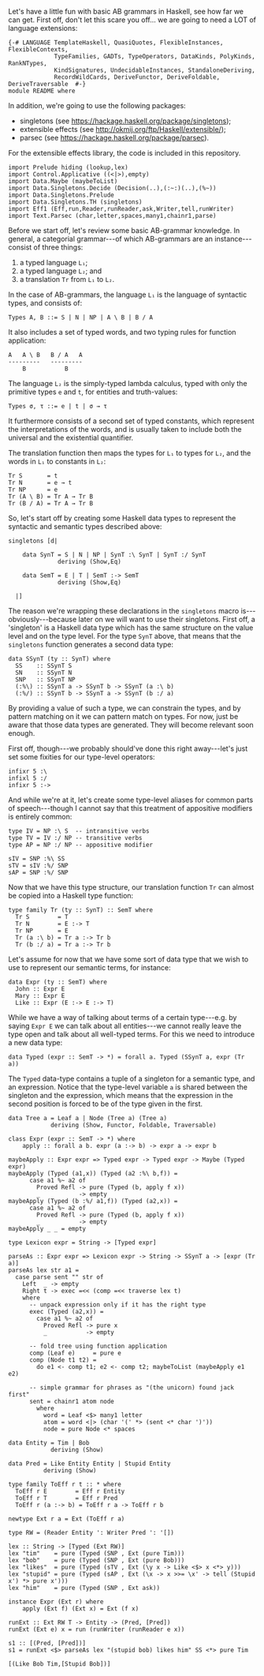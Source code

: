 Let's have a little fun with basic AB grammars in Haskell, see how
far we can get. First off, don't let this scare you off... we are
going to need a LOT of language extensions:

~~~ {.haskell}
{-# LANGUAGE TemplateHaskell, QuasiQuotes, FlexibleInstances, FlexibleContexts,
             TypeFamilies, GADTs, TypeOperators, DataKinds, PolyKinds, RankNTypes,
             KindSignatures, UndecidableInstances, StandaloneDeriving,
             RecordWildCards, DeriveFunctor, DeriveFoldable, DeriveTraversable  #-}
module README where
~~~

In addition, we're going to use the following packages:

  - singletons (see <https://hackage.haskell.org/package/singletons>);
  - extensible effects (see <http://okmij.org/ftp/Haskell/extensible/>);
  - parsec (see <https://hackage.haskell.org/package/parsec>).

For the extensible effects library, the code is included in this repository.

~~~ {.haskell}
import Prelude hiding (lookup,lex)
import Control.Applicative ((<|>),empty)
import Data.Maybe (maybeToList)
import Data.Singletons.Decide (Decision(..),(:~:)(..),(%~))
import Data.Singletons.Prelude
import Data.Singletons.TH (singletons)
import Eff1 (Eff,run,Reader,runReader,ask,Writer,tell,runWriter)
import Text.Parsec (char,letter,spaces,many1,chainr1,parse)
~~~

Before we start off, let's review some basic AB-grammar knowledge. In
general, a categorial grammar---of which AB-grammars are an
instance---consist of three things:

 1. a typed language `L₁`;
 2. a typed language `L₂`; and
 3. a translation `Tr` from `L₁` to `L₂`.

In the case of AB-grammars, the language `L₁` is the language of
syntactic types, and consists of:

    Types A, B ::= S | N | NP | A \ B | B / A

It also includes a set of typed words, and two typing rules for
function application:

    A   A \ B   B / A   A
    ---------   ---------
        B           B

The language `L₂` is the simply-typed lambda calculus, typed with only
the primitive types `e` and `t`, for entities and truth-values:

    Types σ, τ ::= e | t | σ → τ

It furthermore consists of a second set of typed constants, which
represent the interpretations of the words, and is usually taken to
include both the universal and the existential quantifier.

The translation function then maps the types for `L₁` to types for
`L₂`, and the words in `L₁` to constants in `L₂`:

    Tr S       = t
    Tr N       = e → t
    Tr NP      = e
    Tr (A \ B) = Tr A → Tr B
    Tr (B / A) = Tr A → Tr B

So, let's start off by creating some Haskell data types to represent
the syntactic and semantic types described above:

~~~ {.haskell}
singletons [d|

    data SynT = S | N | NP | SynT :\ SynT | SynT :/ SynT
              deriving (Show,Eq)

    data SemT = E | T | SemT :-> SemT
              deriving (Show,Eq)

  |]
~~~

The reason we're wrapping these declarations in the `singletons` macro
is---obviously---because later on we will want to use their singletons.
First off, a 'singleton' is a Haskell data type which has the same
structure on the value level and on the type level. For the type
`SynT` above, that means that the `singletons` function generates a
second data type:

    data SSynT (ty :: SynT) where
      SS    :: SSynT S
      SN    :: SSynT N
      SNP   :: SSynT NP
      (:%\) :: SSynT a -> SSynT b -> SSynT (a :\ b)
      (:%/) :: SSynT b -> SSynT a -> SSynT (b :/ a)

By providing a value of such a type, we can constrain the types, and
by pattern matching on it we can pattern match on types. For now, just
be aware that those data types are generated. They will become
relevant soon enough.

First off, though---we probably should've done this right away---let's
just set some fixities for our type-level operators:

~~~ {.haskell}
infixr 5 :\
infixl 5 :/
infixr 5 :->
~~~

And while we're at it, let's create some type-level aliases for common
parts of speech---though I cannot say that this treatment of appositive
modifiers is entirely common:

~~~ {.haskell}
type IV = NP :\ S  -- intransitive verbs
type TV = IV :/ NP -- transitive verbs
type AP = NP :/ NP -- appositive modifier

sIV = SNP :%\ SS
sTV = sIV :%/ SNP
sAP = SNP :%/ SNP
~~~

Now that we have this type structure, our translation function `Tr`
can almost be copied into a Haskell type function:

~~~ {.haskell}
type family Tr (ty :: SynT) :: SemT where
  Tr S        = T
  Tr N        = E :-> T
  Tr NP       = E
  Tr (a :\ b) = Tr a :-> Tr b
  Tr (b :/ a) = Tr a :-> Tr b
~~~

Let's assume for now that we have some sort of data type that we wish
to use to represent our semantic terms, for instance:

    data Expr (ty :: SemT) where
      John :: Expr E
      Mary :: Expr E
      Like :: Expr (E :-> E :-> T)

While we have a way of talking about terms of a certain type---e.g. by
saying `Expr E` we can talk about all entities---we cannot really
leave the type open and talk about all well-typed terms. For this we
need to introduce a new data type:

~~~ {.haskell}
data Typed (expr :: SemT -> *) = forall a. Typed (SSynT a, expr (Tr a))
~~~

The `Typed` data-type contains a tuple of a singleton for a semantic
type, and an expression. Notice that the type-level variable `a` is
shared between the singleton and the expression, which means that the
expression in the second position is forced to be of the type given in
the first.

~~~ {.haskell}
data Tree a = Leaf a | Node (Tree a) (Tree a)
            deriving (Show, Functor, Foldable, Traversable)
~~~

~~~ {.haskell}
class Expr (expr :: SemT -> *) where
    apply :: forall a b. expr (a :-> b) -> expr a -> expr b
~~~


~~~ {.haskell}
maybeApply :: Expr expr => Typed expr -> Typed expr -> Maybe (Typed expr)
maybeApply (Typed (a1,x)) (Typed (a2 :%\ b,f)) =
      case a1 %~ a2 of
        Proved Refl -> pure (Typed (b, apply f x))
        _           -> empty
maybeApply (Typed (b :%/ a1,f)) (Typed (a2,x)) =
      case a1 %~ a2 of
        Proved Refl -> pure (Typed (b, apply f x))
        _           -> empty
maybeApply _ _ = empty
~~~


~~~ {.haskell}
type Lexicon expr = String -> [Typed expr]
~~~


~~~ {.haskell}
parseAs :: Expr expr => Lexicon expr -> String -> SSynT a -> [expr (Tr a)]
parseAs lex str a1 =
  case parse sent "" str of
    Left  _ -> empty
    Right t -> exec =<< (comp =<< traverse lex t)
    where
      -- unpack expression only if it has the right type
      exec (Typed (a2,x)) =
        case a1 %~ a2 of
          Proved Refl -> pure x
          _           -> empty

      -- fold tree using function application
      comp (Leaf e)     = pure e
      comp (Node t1 t2) =
        do e1 <- comp t1; e2 <- comp t2; maybeToList (maybeApply e1 e2)

      -- simple grammar for phrases as "(the unicorn) found jack first"
      sent = chainr1 atom node
        where
          word = Leaf <$> many1 letter
          atom = word <|> (char '(' *> (sent <* char ')'))
          node = pure Node <* spaces
~~~

~~~ {.haskell}
data Entity = Tim | Bob
            deriving (Show)

data Pred = Like Entity Entity | Stupid Entity
          deriving (Show)
~~~

~~~ {.haskell}
type family ToEff r t :: * where
  ToEff r E        = Eff r Entity
  ToEff r T        = Eff r Pred
  ToEff r (a :-> b) = ToEff r a -> ToEff r b
~~~

~~~ {.haskell}
newtype Ext r a = Ext (ToEff r a)
~~~

~~~ {.haskell}
type RW = (Reader Entity ': Writer Pred ': '[])
~~~

~~~ {.haskell}
lex :: String -> [Typed (Ext RW)]
lex "tim"    = pure (Typed (SNP , Ext (pure Tim)))
lex "bob"    = pure (Typed (SNP , Ext (pure Bob)))
lex "likes"  = pure (Typed (sTV , Ext (\y x -> Like <$> x <*> y)))
lex "stupid" = pure (Typed (sAP , Ext (\x -> x >>= \x' -> tell (Stupid x') *> pure x')))
lex "him"    = pure (Typed (SNP , Ext ask))
~~~

~~~ {.haskell}
instance Expr (Ext r) where
    apply (Ext f) (Ext x) = Ext (f x)
~~~

~~~ {.haskell}
runExt :: Ext RW T -> Entity -> (Pred, [Pred])
runExt (Ext e) x = run (runWriter (runReader e x))
~~~

~~~ {.haskell}
s1 :: [(Pred, [Pred])]
s1 = runExt <$> parseAs lex "(stupid bob) likes him" SS <*> pure Tim
~~~

`[(Like Bob Tim,[Stupid Bob])]`
